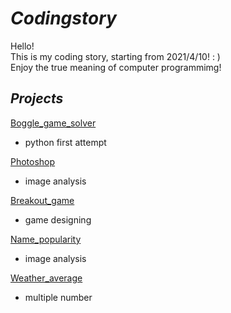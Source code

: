# *Codingstory*
Hello!\
This is my coding story, starting from 2021/4/10! : )\
Enjoy the true meaning of computer programmimg!
## *Projects*
[Boggle_game_solver](https://drive.google.com/file/d/1y3Mi3RNpH-a5lXaZVvDFWRkMl6iIQafA/view?usp=sharing)
- python first attempt
 
[Photoshop](https://drive.google.com/file/d/15njGxR2sIMNQ4ClMTGww27taTkEDm9o7/view?usp=sharing)
- image analysis

[Breakout_game](https://drive.google.com/file/d/1Ej5yWa62DE9ItMnI4mwxOW8IjC1IFnni/view?usp=sharing)
- game designing

[Name_popularity](https://drive.google.com/file/d/1P8nYnClraNfHXDeXxAwf59B3fniKoKIg/view?usp=sharing)
- image analysis
 
[Weather_average](https://drive.google.com/file/d/1llWBLXw5mLtMyvLlTxx518Q0OD4wEZ7b/view?usp=sharing)
- multiple number
